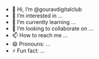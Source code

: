 - 👋 Hi, I’m @gouravdigitalclub
- 👀 I’m interested in ...
- 🌱 I’m currently learning ...
- 💞️ I’m looking to collaborate on ...
- 📫 How to reach me ...
- 😄 Pronouns: ...
- ⚡ Fun fact: ...

<!---
gouravdigitalclub/gouravdigitalclub is a ✨ special ✨ repository because its `README.md` (this file) appears on your GitHub profile.
You can click the Preview link to take a look at your changes.
--->
